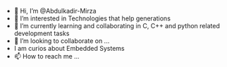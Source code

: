 - 👋 Hi, I’m @Abdulkadir-Mirza
- 👀 I’m interested in Technologies that help generations
- 🌱 I’m currently learning and collaborating in C, C++ and python related development tasks
- 💞️ I’m looking to collaborate on ...
- I am curios about Embedded Systems
- 📫 How to reach me ...

<!---
Abdulkadir-Mirza/Abdulkadir-Mirza is a ✨ special ✨ repository because its `README.md` (this file) appears on your GitHub profile.
You can click the Preview link to take a look at your changes.
--->
